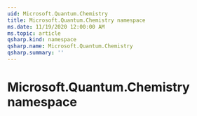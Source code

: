 ```yaml
---
uid: Microsoft.Quantum.Chemistry
title: Microsoft.Quantum.Chemistry namespace
ms.date: 11/19/2020 12:00:00 AM
ms.topic: article
qsharp.kind: namespace
qsharp.name: Microsoft.Quantum.Chemistry
qsharp.summary: ''
---
```


# Microsoft.Quantum.Chemistry namespace



